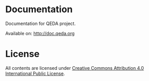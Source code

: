 Documentation
=============

Documentation for QEDA project.

Available on: http://doc.qeda.org

License
=======

All contents are licensed under [Creative Commons Attribution 4.0 International Public License](https://creativecommons.org/licenses/by/4.0/).

